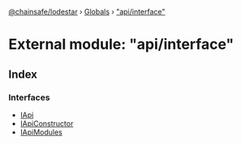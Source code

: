 [@chainsafe/lodestar](../README.md) › [Globals](../globals.md) › ["api/interface"](_api_interface_.md)

# External module: "api/interface"

## Index

### Interfaces

* [IApi](../interfaces/_api_interface_.iapi.md)
* [IApiConstructor](../interfaces/_api_interface_.iapiconstructor.md)
* [IApiModules](../interfaces/_api_interface_.iapimodules.md)
